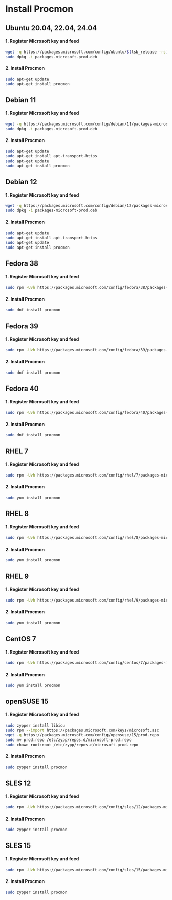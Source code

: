 # Install Procmon

## Ubuntu 20.04, 22.04, 24.04
#### 1. Register Microsoft key and feed
```sh
wget -q https://packages.microsoft.com/config/ubuntu/$(lsb_release -rs)/packages-microsoft-prod.deb -O packages-microsoft-prod.deb
sudo dpkg -i packages-microsoft-prod.deb
```

#### 2. Install Procmon
```sh
sudo apt-get update
sudo apt-get install procmon
```

## Debian 11
#### 1. Register Microsoft key and feed
```sh
wget -q https://packages.microsoft.com/config/debian/11/packages-microsoft-prod.deb -O packages-microsoft-prod.deb
sudo dpkg -i packages-microsoft-prod.deb
```

#### 2. Install Procmon
```sh
sudo apt-get update
sudo apt-get install apt-transport-https
sudo apt-get update
sudo apt-get install procmon
```

## Debian 12
#### 1. Register Microsoft key and feed
```sh
wget -q https://packages.microsoft.com/config/debian/12/packages-microsoft-prod.deb -O packages-microsoft-prod.deb
sudo dpkg -i packages-microsoft-prod.deb
```

#### 2. Install Procmon
```sh
sudo apt-get update
sudo apt-get install apt-transport-https
sudo apt-get update
sudo apt-get install procmon
```

## Fedora 38
#### 1. Register Microsoft key and feed
```sh
sudo rpm -Uvh https://packages.microsoft.com/config/fedora/38/packages-microsoft-prod.rpm
```

#### 2. Install Procmon
```sh
sudo dnf install procmon
```

## Fedora 39
#### 1. Register Microsoft key and feed
```sh
sudo rpm -Uvh https://packages.microsoft.com/config/fedora/39/packages-microsoft-prod.rpm
```

#### 2. Install Procmon
```sh
sudo dnf install procmon
```

## Fedora 40
#### 1. Register Microsoft key and feed
```sh
sudo rpm -Uvh https://packages.microsoft.com/config/fedora/40/packages-microsoft-prod.rpm
```

#### 2. Install Procmon
```sh
sudo dnf install procmon
```

## RHEL 7
#### 1. Register Microsoft key and feed
```sh
sudo rpm -Uvh https://packages.microsoft.com/config/rhel/7/packages-microsoft-prod.rpm
```

#### 2. Install Procmon
```sh
sudo yum install procmon
```

## RHEL 8
#### 1. Register Microsoft key and feed
```sh
sudo rpm -Uvh https://packages.microsoft.com/config/rhel/8/packages-microsoft-prod.rpm
```

#### 2. Install Procmon
```sh
sudo yum install procmon
```

## RHEL 9
#### 1. Register Microsoft key and feed
```sh
sudo rpm -Uvh https://packages.microsoft.com/config/rhel/9/packages-microsoft-prod.rpm
```

#### 2. Install Procmon
```sh
sudo yum install procmon
```

## CentOS 7
#### 1. Register Microsoft key and feed
```sh
sudo rpm -Uvh https://packages.microsoft.com/config/centos/7/packages-microsoft-prod.rpm
```

#### 2. Install Procmon
```sh
sudo yum install procmon
```

## openSUSE 15
#### 1. Register Microsoft key and feed
```sh
sudo zypper install libicu
sudo rpm --import https://packages.microsoft.com/keys/microsoft.asc
wget -q https://packages.microsoft.com/config/opensuse/15/prod.repo
sudo mv prod.repo /etc/zypp/repos.d/microsoft-prod.repo
sudo chown root:root /etc/zypp/repos.d/microsoft-prod.repo
```

#### 2. Install Procmon
```sh
sudo zypper install procmon
```

## SLES 12
#### 1. Register Microsoft key and feed
```sh
sudo rpm -Uvh https://packages.microsoft.com/config/sles/12/packages-microsoft-prod.rpm
```

#### 2. Install Procmon
```sh
sudo zypper install procmon
```

## SLES 15
#### 1. Register Microsoft key and feed
```sh
sudo rpm -Uvh https://packages.microsoft.com/config/sles/15/packages-microsoft-prod.rpm
```

#### 2. Install Procmon
```sh
sudo zypper install procmon
```